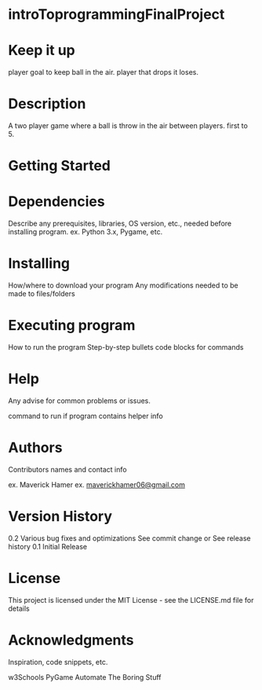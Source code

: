 # introToprogrammingFinalProject

# Keep it up
player goal to keep ball in the air. player that drops it loses.

# Description
A two player game where a ball is throw in the air between players. first to 5.

# Getting Started
# Dependencies
Describe any prerequisites, libraries, OS version, etc., needed before installing program.
ex. Python 3.x, Pygame, etc.
# Installing
How/where to download your program
Any modifications needed to be made to files/folders
# Executing program
How to run the program
Step-by-step bullets
code blocks for commands
# Help
Any advise for common problems or issues.

command to run if program contains helper info
# Authors
Contributors names and contact info

ex. Maverick Hamer
ex. maverickhamer06@gmail.com

# Version History
0.2
Various bug fixes and optimizations
See commit change or See release history
0.1
Initial Release
# License
This project is licensed under the MIT License - see the LICENSE.md file for details

# Acknowledgments
Inspiration, code snippets, etc.

w3Schools
PyGame
Automate The Boring Stuff
